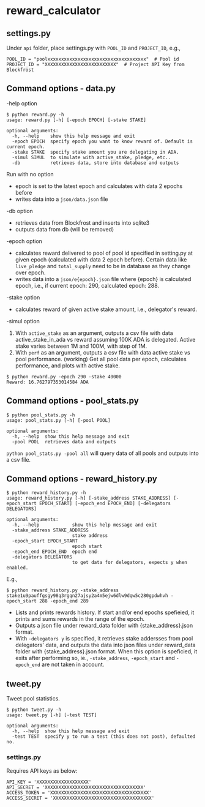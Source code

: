 # reward_calculator

## settings.py
Under `api` folder, place settings.py with `POOL_ID` and `PROJECT_ID`, e.g.,
```
POOL_ID = "poolxxxxxxxxxxxxxxxxxxxxxxxxxxxxxxxxxxxx"  # Pool id
PROJECT_ID = "XXXXXXXXXXXXXXXXXXXXXXXXXX"  # Project API Key from Blockfrost
```

## Command options - data.py
-help option 
```
$ python reward.py -h
usage: reward.py [-h] [-epoch EPOCH] [-stake STAKE]

optional arguments:
  -h, --help    show this help message and exit
  -epoch EPOCH  specify epoch you want to know reward of. Default is current epoch.
  -stake STAKE  specify stake amount you are delegating in ADA.
  -simul SIMUL  to simulate with active_stake, pledge, etc..
  -db           retrieves data, store into database and outputs
```

Run with no option  
- epoch is set to the latest epoch and calculates with data 2 epochs before
- writes data into a `json/data.json` file 

-db option  
- retrieves data from Blockfrost and inserts into sqlite3  
- outputs data from db (will be removed)  

-epoch option  
- calculates reward delivered to pool of pool id specified in setting.py at given epoch (calculated with data 2 epoch before). Certain data like `live_pledge` and `total_supply` need to be in database as they change over epoch.  
- writes data into a `json/e{epoch}.json` file where {epoch} is calculated epoch, i.e., if current epoch: 290, calculated epoch: 288. 

-stake option
- calculates reward of given active stake amount, i.e., delegator's reward.

-simul option
1. With `active_stake` as an argument, outputs a csv file with data active_stake_in_ada vs reward assuming 100K ADA is delegated.
Active stake varies between 1M and 100M, with step of 1M.
1. With `perf` as an argument, outputs a csv file with data active stake vs pool performance. (working) 
Get all pool data per epoch, calculates performance, and plots with active stake.
```
$ python reward.py -epoch 290 -stake 40000
Reward: 16.762797353014584 ADA
```

## Command options - pool_stats.py

```
$ python pool_stats.py -h
usage: pool_stats.py [-h] [-pool POOL]

optional arguments:
  -h, --help  show this help message and exit
  -pool POOL  retrieves data and outputs
```

`python pool_stats.py -pool all` will query data of all pools and outputs into a csv file.


## Command options - reward_history.py

```
$ python reward_history.py -h
usage: reward_history.py [-h] [-stake_address STAKE_ADDRESS] [-epoch_start EPOCH_START] [-epoch_end EPOCH_END] [-delegators DELEGATORS]

optional arguments:
  -h, --help            show this help message and exit
  -stake_address STAKE_ADDRESS
                        stake address
  -epoch_start EPOCH_START
                        epoch start
  -epoch_end EPOCH_END  epoch end
  -delegators DELEGATORS
                        to get data for delegators, expects y when enabled.
```

E.g.,
```
$ python reward_history.py -stake_address stake1u9pauffgsgy98q3rgqn27ajsy2a4m5ejw6dlw9dqw5c280gpdwhvh -epoch_start 288 -epoch_end 289
```

- Lists and prints rewards history. If start and/or end epochs spefieied, it prints and sums rewards in the range of the epoch.
- Outputs a json file under reward_data folder with {stake_address}.json format.
- With `-delegators y` is specified, it retrieves stake addersses from pool delegators' data, and outputs the data into json files under reward_data folder with {stake_address}.json format. When this option is speficied, it exits after performing so, ie., `-stake_address`, `-epoch_start` and `-epoch_end` are not taken in account.

## tweet.py
Tweet pool statistics.
```
$ python tweet.py -h
usage: tweet.py [-h] [-test TEST]

optional arguments:
  -h, --help  show this help message and exit
  -test TEST  specify y to run a test (this does not post), defaulted no.
```

### settings.py
Requires API keys as below:
```
API_KEY = 'XXXXXXXXXXXXXXXXXXX'
API_SECRET = 'XXXXXXXXXXXXXXXXXXXXXXXXXXXXXXXXXXXX'
ACCESS_TOKEN = 'XXXXXXXXXXXXXXXXXXXXXXXXXXXXXXXXXXXX'
ACCESS_SECRET = 'XXXXXXXXXXXXXXXXXXXXXXXXXXXXXXXXXXXX'
```
